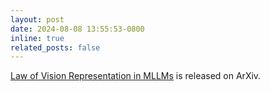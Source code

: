 ```yaml
---
layout: post
date: 2024-08-08 13:55:53-0800
inline: true
related_posts: false
---
```


[Law of Vision Representation in MLLMs](https://arxiv.org/abs/2408.16357) is released on ArXiv.